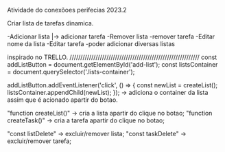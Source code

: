 Atividade do conexõoes perifecias 2023.2

Criar lista de tarefas dinamica.

-Adicionar lista
          |-> adicionar tarefa
-Remover lista
-remover tarefa
-Editar nome da lista
-Editar tarefa
-poder adicionar diversas listas

inspirado no TRELLO.
////////////////////////////////////////////////////////////
const addListButton = document.getElementById('add-list');
const listsContainer = document.querySelector('.lists-container');

addListButton.addEventListener('click', () => {
    const newList = createList();
    listsContainer.appendChild(newList);
});
-> adiciona o container da lista assim que é acionado apartir do botao.

"function createList()" -> cria a lista apartir do clique no botao;
"function createTask()" -> cria a tarefa apartir do clique no botao;


"const listDelete" -> excluir/remover lista;
"const taskDelete" -> excluir/remover tarefa;
  
